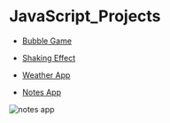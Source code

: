 # JavaScript_Projects

* <a href="https://bubble-game-js.netlify.app/"> Bubble Game </a>
* <a href="https://shaking-effect-js.netlify.app/"> Shaking Effect </a>


* <a href="https://weather-app777.netlify.app/"> Weather App </a>
* <a href="https://notes-app-saad.netlify.app/"> Notes App </a>

![notes app](https://github.com/MD-Saaad/JavaScript_Projects/assets/125855647/8f34d228-1b54-4555-8354-c107c30ee92c)



